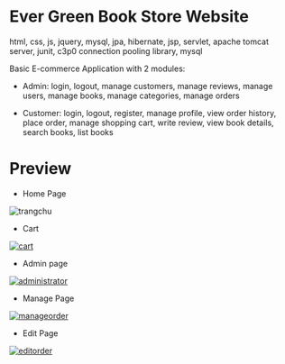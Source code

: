 # Ever Green Book Store Website
html, css, js, jquery, mysql, jpa, hibernate, jsp, servlet, apache tomcat server, junit, c3p0 connection pooling library, mysql

Basic E-commerce Application with 2 modules:

* Admin: login, logout, manage customers, manage reviews, manage users, manage books, manage categories, manage orders

* Customer: login, logout, register, manage profile, view order history, place order, manage shopping cart, write review, view book details, search books, list books 

# Preview

* Home Page

<img src="https://i.postimg.cc/155gj920/trangchu.png" alt="trangchu"/>

* Cart

<a href="https://postimg.cc/CB6MH3kP" target="_blank"><img src="https://i.postimg.cc/SRmXqqsh/cart.png" alt="cart"/></a>

* Admin page

<a href="https://postimg.cc/dk0tCskZ" target="_blank"><img src="https://i.postimg.cc/cHRKV6dh/administrator.png" alt="administrator"/></a>

* Manage Page

<a href="https://postimg.cc/3048LtZK" target="_blank"><img src="https://i.postimg.cc/gj4x25X6/manageorder.png" alt="manageorder"/></a>

* Edit Page

<a href="https://postimg.cc/jCLSdjYG" target="_blank"><img src="https://i.postimg.cc/CM4B7ZPL/editorder.png" alt="editorder"/></a>
